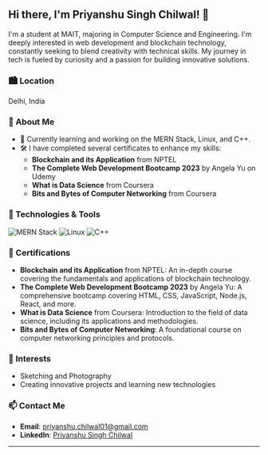 ## Hi there, I'm Priyanshu Singh Chilwal! 👋

I'm a student at MAIT, majoring in Computer Science and Engineering. I'm deeply interested in web development and blockchain technology, constantly seeking to blend creativity with technical skills. My journey in tech is fueled by curiosity and a passion for building innovative solutions.

### 🏙️ Location
Delhi, India

### 🚀 About Me
- 🌱 Currently learning and working on the MERN Stack, Linux, and C++.
- 🛠️ I have completed several certificates to enhance my skills:
  - **Blockchain and its Application** from NPTEL
  - **The Complete Web Development Bootcamp 2023** by Angela Yu on Udemy
  - **What is Data Science** from Coursera
  - **Bits and Bytes of Computer Networking** from Coursera

### 🔧 Technologies & Tools
![MERN Stack](https://img.shields.io/badge/-MERN%20Stack-61DAFB?logo=react&logoColor=white&style=for-the-badge)
![Linux](https://img.shields.io/badge/-Linux-FCC624?logo=linux&logoColor=black&style=for-the-badge)
![C++](https://img.shields.io/badge/-C++-00599C?logo=c%2B%2B&logoColor=white&style=for-the-badge)

### 🌟 Certifications
- **Blockchain and its Application** from NPTEL: An in-depth course covering the fundamentals and applications of blockchain technology.
- **The Complete Web Development Bootcamp 2023** by Angela Yu: A comprehensive bootcamp covering HTML, CSS, JavaScript, Node.js, React, and more.
- **What is Data Science** from Coursera: Introduction to the field of data science, including its applications and methodologies.
- **Bits and Bytes of Computer Networking**: A foundational course on computer networking principles and protocols.

### 🎨 Interests
- Sketching and Photography
- Creating innovative projects and learning new technologies

### 📫 Contact Me
- **Email**: [priyanshu.chilwal01@gmail.com](mailto:priyanshu.chilwal01@gmail.com)
- **LinkedIn**: [Priyanshu Singh Chilwal](https://linkedin.com/in/priyanshuchilwal)
---

